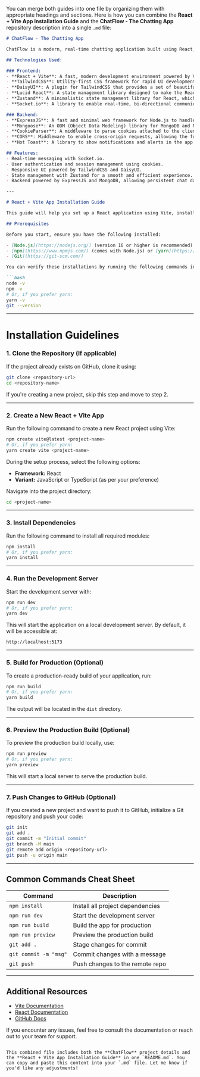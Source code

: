 You can merge both guides into one file by organizing them with appropriate headings and sections. Here is how you can combine the **React + Vite App Installation Guide** and the **ChatFlow - The Chatting App** repository description into a single `.md` file:

```markdown
# ChatFlow - The Chatting App

ChatFlow is a modern, real-time chatting application built using React, Vite, and a range of powerful technologies for seamless communication. It provides an intuitive and responsive interface, leveraging state-of-the-art tools for the frontend and backend.

## Technologies Used:

### Frontend:
- **React + Vite**: A fast, modern development environment powered by Vite, combined with React for building dynamic and interactive UIs.
- **TailwindCSS**: Utility-first CSS framework for rapid UI development, ensuring the app is responsive and customizable.
- **DaisyUI**: A plugin for TailwindCSS that provides a set of beautiful, pre-styled components, making UI design faster and more accessible.
- **Lucid React**: A state management library designed to make the React application easier to handle, with clean and predictable behavior.
- **Zustand**: A minimalistic state management library for React, which makes managing global state in the app smooth and efficient.
- **Socket.io**: A library to enable real-time, bi-directional communication between clients and servers, facilitating instant messaging.

### Backend:
- **ExpressJS**: A fast and minimal web framework for Node.js to handle API requests and real-time communication efficiently.
- **Mongoose**: An ODM (Object Data Modeling) library for MongoDB and Node.js, making it easier to interact with MongoDB databases.
- **CookieParser**: A middleware to parse cookies attached to the client request, used for session management.
- **CORS**: Middleware to enable cross-origin requests, allowing the frontend and backend to communicate across different domains.
- **Hot Toast**: A library to show notifications and alerts in the app for a better user experience.

## Features:
- Real-time messaging with Socket.io.
- User authentication and session management using cookies.
- Responsive UI powered by TailwindCSS and DaisyUI.
- State management with Zustand for a smooth and efficient experience.
- Backend powered by ExpressJS and MongoDB, allowing persistent chat data.

---

# React + Vite App Installation Guide

This guide will help you set up a React application using Vite, install all necessary modules, and run the development server.

## Prerequisites

Before you start, ensure you have the following installed:

- [Node.js](https://nodejs.org/) (version 16 or higher is recommended)
- [npm](https://www.npmjs.com/) (comes with Node.js) or [yarn](https://yarnpkg.com/)
- [Git](https://git-scm.com/)

You can verify these installations by running the following commands in your terminal:

```bash
node -v
npm -v
# Or, if you prefer yarn:
yarn -v
git --version
```

---

# Installation Guidelines

### 1. Clone the Repository (If applicable)
If the project already exists on GitHub, clone it using:

```bash
git clone <repository-url>
cd <repository-name>
```

If you're creating a new project, skip this step and move to step 2.

---

### 2. Create a New React + Vite App

Run the following command to create a new React project using Vite:

```bash
npm create vite@latest <project-name>
# Or, if you prefer yarn:
yarn create vite <project-name>
```

During the setup process, select the following options:
- **Framework:** React
- **Variant:** JavaScript or TypeScript (as per your preference)

Navigate into the project directory:

```bash
cd <project-name>
```

---

### 3. Install Dependencies

Run the following command to install all required modules:

```bash
npm install
# Or, if you prefer yarn:
yarn install
```

---

### 4. Run the Development Server

Start the development server with:

```bash
npm run dev
# Or, if you prefer yarn:
yarn dev
```

This will start the application on a local development server. By default, it will be accessible at:

```
http://localhost:5173
```

---

### 5. Build for Production (Optional)

To create a production-ready build of your application, run:

```bash
npm run build
# Or, if you prefer yarn:
yarn build
```

The output will be located in the `dist` directory.

---

### 6. Preview the Production Build (Optional)

To preview the production build locally, use:

```bash
npm run preview
# Or, if you prefer yarn:
yarn preview
```

This will start a local server to serve the production build.

---

### 7. Push Changes to GitHub (Optional)

If you created a new project and want to push it to GitHub, initialize a Git repository and push your code:

```bash
git init
git add .
git commit -m "Initial commit"
git branch -M main
git remote add origin <repository-url>
git push -u origin main
```

---

## Common Commands Cheat Sheet

| Command               | Description                          |
|-----------------------|--------------------------------------|
| `npm install`         | Install all project dependencies    |
| `npm run dev`         | Start the development server        |
| `npm run build`       | Build the app for production        |
| `npm run preview`     | Preview the production build        |
| `git add .`           | Stage changes for commit            |
| `git commit -m "msg"`| Commit changes with a message       |
| `git push`            | Push changes to the remote repo     |

---

## Additional Resources

- [Vite Documentation](https://vitejs.dev/guide/)
- [React Documentation](https://reactjs.org/docs/getting-started.html)
- [GitHub Docs](https://docs.github.com/)

If you encounter any issues, feel free to consult the documentation or reach out to your team for support.
```

This combined file includes both the **ChatFlow** project details and the **React + Vite App Installation Guide** in one `README.md`. You can copy and paste this content into your `.md` file. Let me know if you'd like any adjustments!
